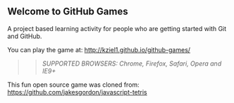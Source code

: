 ## Welcome to GitHub Games

A project based learning activity for people who are getting started with Git and GitHub.

You can play the game at: http://kziel1.github.io/github-games/

>> _*SUPPORTED BROWSERS*: Chrome, Firefox, Safari, Opera and IE9+_

This fun open source game was cloned from: https://github.com/jakesgordon/javascript-tetris

